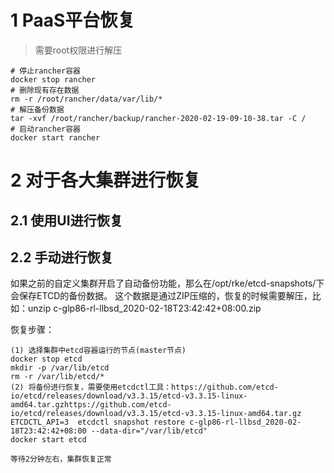 # 1 PaaS平台恢复
> 需要root权限进行解压

```text
# 停止rancher容器
docker stop rancher
# 删除现有存在数据
rm -r /root/rancher/data/var/lib/*
# 解压备份数据
tar -xvf /root/rancher/backup/rancher-2020-02-19-09-10-38.tar -C /
# 启动rancher容器
docker start rancher
```

# 2 对于各大集群进行恢复
## 2.1 使用UI进行恢复

## 2.2 手动进行恢复
如果之前的自定义集群开启了自动备份功能，那么在/opt/rke/etcd-snapshots/下会保存ETCD的备份数据。
这个数据是通过ZIP压缩的，恢复的时候需要解压，比如：unzip c-glp86-rl-llbsd_2020-02-18T23:42:42+08:00.zip

恢复步骤：
```text
(1) 选择集群中etcd容器运行的节点(master节点) 
docker stop etcd
mkdir -p /var/lib/etcd
rm -r /var/lib/etcd/*
(2) 将备份进行恢复，需要使用etcdctl工具：https://github.com/etcd-io/etcd/releases/download/v3.3.15/etcd-v3.3.15-linux-amd64.tar.gzhttps://github.com/etcd-io/etcd/releases/download/v3.3.15/etcd-v3.3.15-linux-amd64.tar.gz
ETCDCTL_API=3  etcdctl snapshot restore c-glp86-rl-llbsd_2020-02-18T23:42:42+08:00 --data-dir="/var/lib/etcd" 
docker start etcd

等待2分钟左右，集群恢复正常
```


